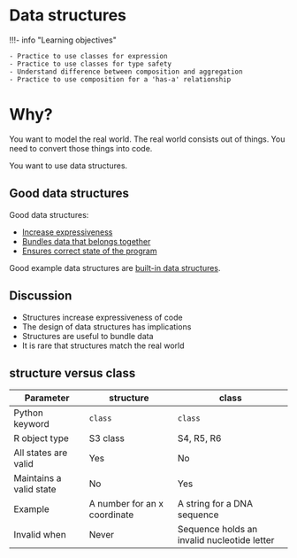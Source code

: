 # Data structures

!!!- info "Learning objectives"

    - Practice to use classes for expression
    - Practice to use classes for type safety
    - Understand difference between composition and aggregation
    - Practice to use composition for a 'has-a' relationship

# Why?

You want to model the real world.
The real world consists out of things.
You need to convert those things into code.

You want to use data structures.

## Good data structures

Good data structures:

- [Increase expressiveness](expressive_data_type.md)
- [Bundles data that belongs together](has_a_relation.md)
- [Ensures correct state of the program](class_design.md)

Good example data structures are [built-in data structures](built_in_data_structures.md).

## Discussion

- Structures increase expressiveness of code
- The design of data structures has implications
- Structures are useful to bundle data
- It is rare that structures match the real world

## structure versus class

<!-- markdownlint-disable MD013 --><!-- Tables cannot be split up over lines, hence will break 80 characters per line -->

Parameter               | structure                    | class
------------------------|------------------------------|--------------------------------------------
Python keyword          | `class`                      | `class`
R object type           | S3 class                     | S4, R5, R6
All states are valid    | Yes                          | No
Maintains a valid state | No                           | Yes
Example                 | A number for an x coordinate | A string for a DNA sequence
Invalid when            | Never                        | Sequence holds an invalid nucleotide letter

<!-- markdownlint-ensable MD013 -->

